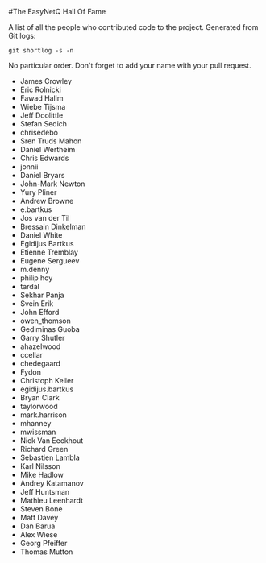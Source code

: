#The EasyNetQ Hall Of Fame

A list of all the people who contributed code to the project. Generated from Git logs:

    git shortlog -s -n

No particular order. Don't forget to add your name with your pull request.

* James Crowley
* Eric Rolnicki
* Fawad Halim
* Wiebe Tijsma
* Jeff Doolittle
* Stefan Sedich
* chrisedebo
* Sren Truds Mahon
* Daniel Wertheim
* Chris Edwards
* jonnii
* Daniel Bryars
* John-Mark Newton
* Yury Pliner
* Andrew Browne
* e.bartkus
* Jos van der Til
* Bressain Dinkelman
* Daniel White
* Egidijus Bartkus
* Etienne Tremblay
* Eugene Sergueev
* m.denny
* philip hoy
* tardal
* Sekhar Panja
* Svein Erik
* John Efford
* owen_thomson
* Gediminas Guoba
* Garry Shutler
* ahazelwood
* ccellar
* chedegaard
* Fydon
* Christoph Keller
* egidijus.bartkus
* Bryan Clark
* taylorwood
* mark.harrison
* mhanney
* mwissman
* Nick Van Eeckhout
* Richard Green
* Sebastien Lambla
* Karl Nilsson
* Mike Hadlow
* Andrey Katamanov
* Jeff Huntsman
* Mathieu Leenhardt
* Steven Bone
* Matt Davey
* Dan Barua
* Alex Wiese
* Georg Pfeiffer
* Thomas Mutton